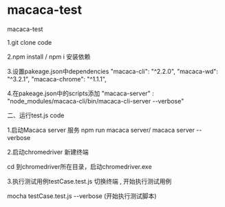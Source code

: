 # macaca-test



macaca-test


1.git clone code 


2.npm install / npm i 安装依赖


3.设置pakeage.json中dependencies
"macaca-cli": "^2.2.0",
"macaca-wd": "^3.2.1",
"macaca-chrome": "^1.1.1",

4.在pakeage.json中的scripts添加
"macaca-server" : "node_modules/macaca-cli/bin/macaca-cli-server --verbose"


二、运行test.js code

1.启动Macaca server 服务
npm run macaca server/ macaca server --verbose

2.启动chromedriver 新建终端

cd 到chromedriver所在目录，启动chromedriver.exe

3.执行测试用例testCase.test.js  切换终端  , 开始执行测试用例

mocha testCase.test.js --verbose (开始执行测试脚本)
